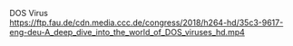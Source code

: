 DOS Virus  
https://ftp.fau.de/cdn.media.ccc.de/congress/2018/h264-hd/35c3-9617-eng-deu-A_deep_dive_into_the_world_of_DOS_viruses_hd.mp4
